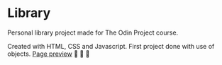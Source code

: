 # Library

Personal library project made for The Odin Project course.

Created with HTML, CSS and Javascript. First project done with use of objects.
[Page preview](https://dariuszk92.github.io/Library/) :blue_book: :orange_book: :green_book:
